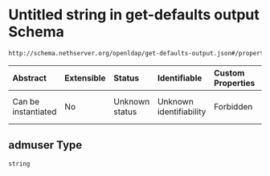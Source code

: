 # Untitled string in get-defaults output Schema

```txt
http://schema.nethserver.org/openldap/get-defaults-output.json#/properties/admuser
```



| Abstract            | Extensible | Status         | Identifiable            | Custom Properties | Additional Properties | Access Restrictions | Defined In                                                                             |
| :------------------ | :--------- | :------------- | :---------------------- | :---------------- | :-------------------- | :------------------ | :------------------------------------------------------------------------------------- |
| Can be instantiated | No         | Unknown status | Unknown identifiability | Forbidden         | Allowed               | none                | [get-defaults-output.json\*](openldap/get-defaults-output.json "open original schema") |

## admuser Type

`string`
